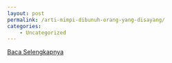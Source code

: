 ```yaml
---
layout: post
permalink: /arti-mimpi-dibunuh-orang-yang-disayang/
categories:
    - Uncategorized
---
```


[Baca Selengkapnya](/06)